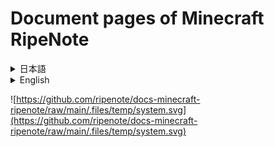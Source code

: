 # Document pages of Minecraft RipeNote
<details>
  <summary>日本語</summary>
  Minecraft RipeNoteのドキュメントリポジトリです。<br>
  全てファイル拡張子は`.mdx`でお願いします。
</details>

<details>
  <summary>English</summary>
  Minecraft RipeNote's documents repository.<br>
  Please use `.mdx` extension files.
</details>

![https://github.com/ripenote/docs-minecraft-ripenote/raw/main/.files/temp/system.svg](https://github.com/ripenote/docs-minecraft-ripenote/raw/main/.files/temp/system.svg)
